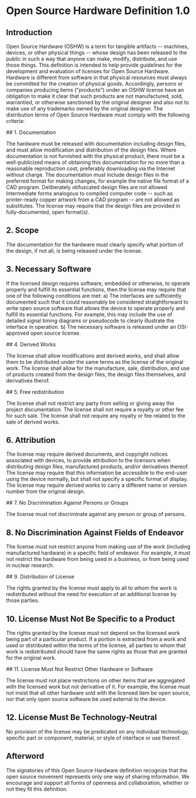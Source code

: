 
Open Source Hardware Definition 1.0
===================================

## Introduction

Open Source Hardware (OSHW) is a term for tangible artifacts --
machines, devices, or other physical things -- whose design has been released
to the public in such a way that anyone can make, modify, distribute, and use
those things. This definition is intended to help provide guidelines for the
development and evaluation of licenses for Open Source Hardware. Hardware is
different from software in that physical resources must always be committed
for the creation of physical goods. Accordingly, persons or companies
producing items ("products") under an OSHW license have an obligation to make
it clear that such products are not manufactured, sold, warrantied, or
otherwise sanctioned by the original designer and also not to make use of any
trademarks owned by the original designer. The distribution terms of Open
Source Hardware must comply with the following criteria:

## 1. Documentation

The hardware must be released with documentation including design files, and
must allow modification and distribution of the design files. Where
documentation is not furnished with the physical product, there must be a
well-publicized means of obtaining this documentation for no more than a
reasonable reproduction cost, preferably downloading via the Internet without
charge. The documentation must include design files in the preferred format
for making changes, for example the native file format of a CAD program.
Deliberately obfuscated design files are not allowed. Intermediate forms
analogous to compiled computer code -- such as printer-ready copper artwork
from a CAD program -- are not allowed as substitutes. The license may require
that the design files are provided in fully-documented, open format(s).

## 2. Scope

The documentation for the hardware must clearly specify what portion of the
design, if not all, is being released under the license.

## 3. Necessary Software

If the licensed design requires software, embedded or otherwise, to operate
properly and fulfill its essential functions, then the license may require
that one of the following conditions are met: a) The interfaces are
sufficiently documented such that it could reasonably be considered
straightforward to write open source software that allows the device to
operate properly and fulfill its essential functions. For example, this may
include the use of detailed signal timing diagrams or pseudocode to clearly
illustrate the interface in operation. b) The necessary software is released
under an OSI-approved open source license.

## 4. Derived Works

The license shall allow modifications and derived works, and shall allow them
to be distributed under the same terms as the license of the original work.
The license shall allow for the manufacture, sale, distribution, and use of
products created from the design files, the design files themselves, and
derivatives therof.

## 5. Free redistribution

The license shall not restrict any party from selling or giving away the
project documentation. The license shall not require a royalty or other fee
for such sale. The license shall not require any royalty or fee related to the
sale of derived works.

## 6. Attribution

The license may require derived documents, and copyright notices associated
with devices, to provide attribution to the licensors when distributing design
files, manufactured products, and/or derivatives thereof. The license may
require that this information be accessible to the end-user using the device
normally, but shall not specify a specific format of display. The license may
require derived works to carry a different name or version number from the
original design.

## 7. No Discrimination Against Persons or Groups

The license must not discriminate against any person or group of persons.

## 8. No Discrimination Against Fields of Endeavor

The license must not restrict anyone from making use of the work (including
manufactured hardware) in a specific field of endeavor. For example, it must
not restrict the hardware from being used in a business, or from being used in
nuclear research.

## 9. Distribution of License

The rights granted by the license must apply to all to whom the work is
redistributed without the need for execution of an additional license by those
parties.

## 10. License Must Not Be Specific to a Product

The rights granted by the license must not depend on the licensed work being
part of a particular product. If a portion is extracted from a work and used
or distributed within the terms of the license, all parties to whom that work
is redistributed should have the same rights as those that are granted for the
original work.

## 11. License Must Not Restrict Other Hardware or Software

The license must not place restrictions on other items that are aggregated
with the licensed work but not derivative of it. For example, the license must
not insist that all other hardware sold with the licensed item be open source,
nor that only open source software be used external to the device.

## 12. License Must Be Technology-Neutral

No provision of the license may be predicated on any individual technology,
specific part or component, material, or style of interface or use thereof.

## Afterword

The signatories of this Open Source Hardware definition recognize
that the open source movement represents only one way of sharing information.
We encourage and support all forms of openness and collaboration, whether or
not they fit this definition.
